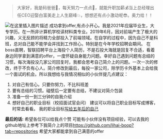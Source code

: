 ﻿> 大家好，我是码爸爸👦，每天努力一点点💪，就能升职加薪💰当上总经理出任CEO迎娶白富美走上人生巅峰:boom:，想想还有点小激动呢😎。奥力给！！

![在这里插入图片描述](https://img-blog.csdnimg.cn/20201118114019574.png?x-oss-process=image/watermark,type_ZmFuZ3poZW5naGVpdGk,shadow_10,text_aHR0cHM6Ly9ibG9nLmNzZG4ubmV0L3FxXzQ1NDcyODEz,size_16,color_FFFFFF,t_70#pic_center)
成功拿到offer,有点小开心。我是2021年应届毕业生，大专学历。在一所非计算机学校读材料类专业。2019年6月，因对前端产生了极大的兴趣，义无反顾的将精力全部投入了前端领域。在自学的过程中，因为自己不是科班，总对自己能不能学会并找到工作担心。特别是在今年学校招聘会期间。
在boss直聘，智联招聘平台上海投个人简历，不是石投大海就是回复不合适，看着身边同学拿到满意的offer，一度怀疑自身能力问题。幸好自己遇到问题有总结的习惯，每次海投没几家公司回复时，我都会思考自己简介上的问题。一次一次的修改，终于不负有心人。简介修改到最后，每投一家公司，除学历卡外基本上会给我一个面试的机会。所以我想给与我情况相似的小伙伴提几点建议：

1. 对自己有信心。只要你努力，不比科班差
2. 要有总结的习惯。碰壁后一定要有总结，不建议对简介包装
3. 准备一份一到三分钟的自我介绍
4. 想好自己的职业目标（校招面试官会问）
建议可以将自己职业目标写成博客，时常去看看。
我的职业目标<a href="https://blog.csdn.net/qq_45472813/article/details/108926422">写给五年后的自己</a>

**最后的话:**
希望各位可以给我点个赞
可能有小伙伴没有项目经验，可以去我的github地址上参考下我简介上的项目<a href="https://github.com/lihai-boop?tab=repositories">https://github.com/lihai-boop?tab=repositories</a>
希望大家都能拿到自己满意的offer

